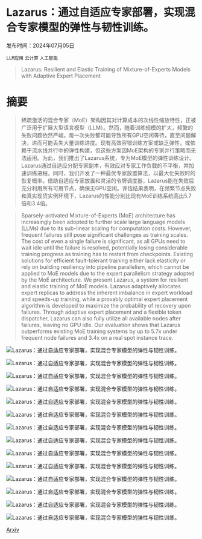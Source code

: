 # Lazarus：通过自适应专家部署，实现混合专家模型的弹性与韧性训练。

发布时间：2024年07月05日

`LLM应用` `云计算` `人工智能`

> Lazarus: Resilient and Elastic Training of Mixture-of-Experts Models with Adaptive Expert Placement

# 摘要

> 稀疏激活的混合专家（MoE）架构因其对计算成本的次线性缩放特性，正被广泛用于扩展大型语言模型（LLM）。然而，随着训练规模的扩大，频繁的失败问题依然严峻。每一次失败都可能导致所有GPU空闲等待，直至问题解决，进而可能丢失大量训练进度。现有高效容错训练方案或缺乏弹性，或依赖于流水线并行中的弹性构建，但这些方案因MoE架构的专家并行策略而无法适用。为此，我们推出了Lazarus系统，专为MoE模型的弹性训练设计。Lazarus通过自适应分配专家副本，有效应对专家工作负载的不平衡，并加速训练进程。同时，我们开发了一种最优专家放置算法，以最大化失败时的恢复概率。借助自适应专家放置和灵活的令牌调度器，Lazarus能在失败后充分利用所有可用节点，确保无GPU空闲。评估结果表明，在频繁节点失败和真实现货实例环境下，Lazarus的性能分别比现有MoE训练系统高出5.7倍和3.4倍。

> Sparsely-activated Mixture-of-Experts (MoE) architecture has increasingly been adopted to further scale large language models (LLMs) due to its sub-linear scaling for computation costs. However, frequent failures still pose significant challenges as training scales. The cost of even a single failure is significant, as all GPUs need to wait idle until the failure is resolved, potentially losing considerable training progress as training has to restart from checkpoints. Existing solutions for efficient fault-tolerant training either lack elasticity or rely on building resiliency into pipeline parallelism, which cannot be applied to MoE models due to the expert parallelism strategy adopted by the MoE architecture.
  We present Lazarus, a system for resilient and elastic training of MoE models. Lazarus adaptively allocates expert replicas to address the inherent imbalance in expert workload and speeds-up training, while a provably optimal expert placement algorithm is developed to maximize the probability of recovery upon failures. Through adaptive expert placement and a flexible token dispatcher, Lazarus can also fully utilize all available nodes after failures, leaving no GPU idle. Our evaluation shows that Lazarus outperforms existing MoE training systems by up to 5.7x under frequent node failures and 3.4x on a real spot instance trace.

![Lazarus：通过自适应专家部署，实现混合专家模型的弹性与韧性训练。](../../../paper_images/2407.04656/x1.png)

![Lazarus：通过自适应专家部署，实现混合专家模型的弹性与韧性训练。](../../../paper_images/2407.04656/x2.png)

![Lazarus：通过自适应专家部署，实现混合专家模型的弹性与韧性训练。](../../../paper_images/2407.04656/x3.png)

![Lazarus：通过自适应专家部署，实现混合专家模型的弹性与韧性训练。](../../../paper_images/2407.04656/x4.png)

![Lazarus：通过自适应专家部署，实现混合专家模型的弹性与韧性训练。](../../../paper_images/2407.04656/x5.png)

![Lazarus：通过自适应专家部署，实现混合专家模型的弹性与韧性训练。](../../../paper_images/2407.04656/x6.png)

![Lazarus：通过自适应专家部署，实现混合专家模型的弹性与韧性训练。](../../../paper_images/2407.04656/x7.png)

![Lazarus：通过自适应专家部署，实现混合专家模型的弹性与韧性训练。](../../../paper_images/2407.04656/x8.png)

![Lazarus：通过自适应专家部署，实现混合专家模型的弹性与韧性训练。](../../../paper_images/2407.04656/x9.png)

![Lazarus：通过自适应专家部署，实现混合专家模型的弹性与韧性训练。](../../../paper_images/2407.04656/x10.png)

![Lazarus：通过自适应专家部署，实现混合专家模型的弹性与韧性训练。](../../../paper_images/2407.04656/x11.png)

![Lazarus：通过自适应专家部署，实现混合专家模型的弹性与韧性训练。](../../../paper_images/2407.04656/x12.png)

![Lazarus：通过自适应专家部署，实现混合专家模型的弹性与韧性训练。](../../../paper_images/2407.04656/x13.png)

![Lazarus：通过自适应专家部署，实现混合专家模型的弹性与韧性训练。](../../../paper_images/2407.04656/x14.png)

[Arxiv](https://arxiv.org/abs/2407.04656)
